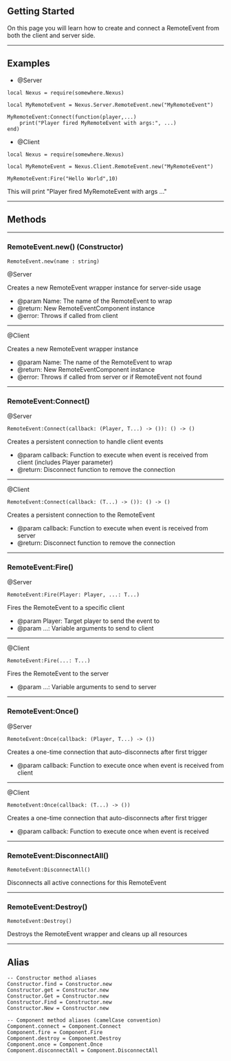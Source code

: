 ﻿## Getting Started

On this page you will learn how to create and connect a RemoteEvent from both the client and server side.

----

## Examples

- @Server

```luau linenums="1"
local Nexus = require(somewhere.Nexus)

local MyRemoteEvent = Nexus.Server.RemoteEvent.new("MyRemoteEvent")

MyRemoteEvent:Connect(function(player,...)
	print("Player fired MyRemoteEvent with args:", ...)
end)
```

- @Client

```luau linenums="1"
local Nexus = require(somewhere.Nexus)

local MyRemoteEvent = Nexus.Client.RemoteEvent.new("MyRemoteEvent")

MyRemoteEvent:Fire("Hello World",10)
```

This will print "Player fired MyRemoteEvent with args ..."

----

## Methods

----

### RemoteEvent.new() (Constructor)

`RemoteEvent.new(name : string)`

@Server
  
Creates a new RemoteEvent wrapper instance for server-side usage

- @param Name: The name of the RemoteEvent to wrap
- @return: New RemoteEventComponent instance
- @error: Throws if called from client

---

@Client

Creates a new RemoteEvent wrapper instance

- @param Name: The name of the RemoteEvent to wrap
- @return: New RemoteEventComponent instance
- @error: Throws if called from server or if RemoteEvent not found

----

### RemoteEvent:Connect()

@Server

`RemoteEvent:Connect(callback: (Player, T...) -> ()): () -> ()`

Creates a persistent connection to handle client events

- @param callback: Function to execute when event is received from client (includes Player parameter)
- @return: Disconnect function to remove the connection

----

@Client

`RemoteEvent:Connect(callback: (T...) -> ()): () -> ()`

Creates a persistent connection to the RemoteEvent

- @param callback: Function to execute when event is received from server
- @return: Disconnect function to remove the connection

----

### RemoteEvent:Fire()

@Server

`RemoteEvent:Fire(Player: Player, ...: T...)`

Fires the RemoteEvent to a specific client 

- @param Player: Target player to send the event to
- @param ...: Variable arguments to send to client

----

@Client

`RemoteEvent:Fire(...: T...)`

Fires the RemoteEvent to the server

- @param ...: Variable arguments to send to server

----

### RemoteEvent:Once()

@Server

`RemoteEvent:Once(callback: (Player, T...) -> ())`

Creates a one-time connection that auto-disconnects after first trigger

- @param callback: Function to execute once when event is received from client

----

@Client

`RemoteEvent:Once(callback: (T...) -> ())`

Creates a one-time connection that auto-disconnects after first trigger 

- @param callback: Function to execute once when event is received

----

### RemoteEvent:DisconnectAll()

`RemoteEvent:DisconnectAll()`

Disconnects all active connections for this RemoteEvent

----

### RemoteEvent:Destroy()

`RemoteEvent:Destroy()`

Destroys the RemoteEvent wrapper and cleans up all resources

----

## Alias

```luau lineums="1"
-- Constructor method aliases
Constructor.find = Constructor.new
Constructor.get = Constructor.new
Constructor.Get = Constructor.new
Constructor.Find = Constructor.new
Constructor.New = Constructor.new

-- Component method aliases (camelCase convention)
Component.connect = Component.Connect
Component.fire = Component.Fire
Component.destroy = Component.Destroy
Component.once = Component.Once
Component.disconnectAll = Component.DisconnectAll
```
